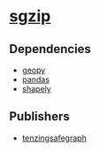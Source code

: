 # [sgzip](https://pypi.org/project/sgzip)

## Dependencies
- [geopy](packages/g/geopy.md)
- [pandas](packages/p/pandas.md)
- [shapely](packages/s/shapely.md)



## Publishers
- [tenzingsafegraph](https://pypi.org/user/tenzingsafegraph)

